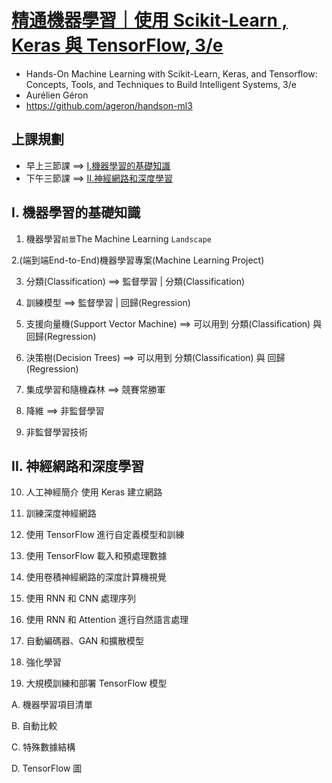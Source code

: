 # [精通機器學習｜使用 Scikit-Learn , Keras 與 TensorFlow, 3/e](https://www.tenlong.com.tw/products/9786263246676?list_name=srh) 
- Hands-On Machine Learning with Scikit-Learn, Keras, and Tensorflow: Concepts, Tools, and Techniques to Build Intelligent Systems, 3/e
- Aurélien Géron
- https://github.com/ageron/handson-ml3

## 上課規劃
- 早上三節課 ==> [I.機器學習的基礎知識](I_ML.md)
- 下午三節課 ==> [II.神經網路和深度學習](II_DL.md)

## I. 機器學習的基礎知識

1. 機器學習`前景`The Machine Learning `Landscape`

2.(端到端End-to-End)機器學習專案(Machine Learning Project)

3. 分類(Classification) ==> 監督學習 | 分類(Classification)

4. 訓練模型  ==> 監督學習 | 回歸(Regression)

5. 支援向量機(Support Vector Machine)  ==>  可以用到 分類(Classification) 與 回歸(Regression)

6. 決策樹(Decision Trees) ==>  可以用到 分類(Classification) 與 回歸(Regression)

7. 集成學習和隨機森林 ==>  競賽常勝軍

8. 降維  ==>  非監督學習

9. 非監督學習技術

## II. 神經網路和深度學習

10. 人工神經簡介 使用 Keras 建立網路

11. 訓練深度神經網路

12. 使用 TensorFlow 進行自定義模型和訓練

13. 使用 TensorFlow 載入和預處理數據

14. 使用卷積神經網路的深度計算機視覺

15. 使用 RNN 和 CNN 處理序列

16. 使用 RNN 和 Attention 進行自然語言處理

17. 自動編碼器、GAN 和擴散模型

18. 強化學習

19. 大規模訓練和部署 TensorFlow 模型

A. 機器學習項目清單

B. 自動比較

C. 特殊數據結構

D. TensorFlow 圖
